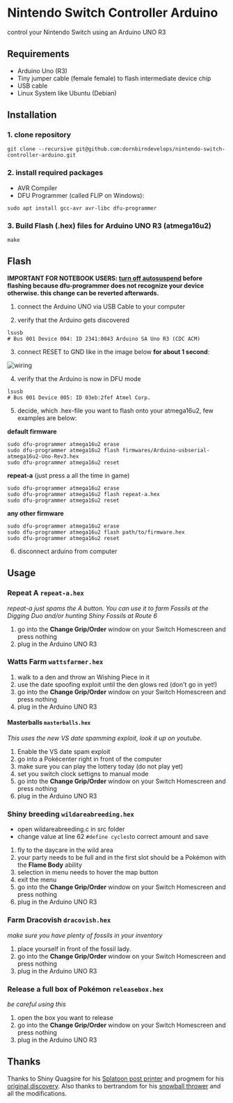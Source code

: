 # Nintendo Switch Controller Arduino

control your Nintendo Switch using an Arduino UNO R3

## Requirements

- Arduino Uno (R3)
- Tiny jumper cable (female female) to flash intermediate device chip
- USB cable
- Linux System like Ubuntu (Debian)

## Installation

### 1. clone repository

```
git clone --recursive git@github.com:dornbirndevelops/nintendo-switch-controller-arduino.git
```

### 2. install required packages

- AVR Compiler
- DFU Programmer (called FLIP on Windows):

```
sudo apt install gcc-avr avr-libc dfu-programmer
```

### 3. Build Flash (.hex) files for Arduino UNO R3 (atmega16u2)

```
make
```

## Flash

**IMPORTANT FOR NOTEBOOK USERS: [turn off autosuspend](https://unix.stackexchange.com/questions/91027/how-to-disable-usb-autosuspend-on-kernel-3-7-10-or-above) before flashing because dfu-programmer does not recognize your device otherwise. this change can be reverted afterwards.**

1. connect the Arduino UNO via USB Cable to your computer

2. verify that the Arduino gets discovered

```
lsusb
# Bus 001 Device 004: ID 2341:0043 Arduino SA Uno R3 (CDC ACM)
```

3. connect RESET to GND like in the image below **for about 1 second**:

![wiring](https://www.arduino.cc/en/uploads/Hacking/Uno-front-DFU-reset.png)

4. verify that the Arduino is now in DFU mode

```
lsusb
# Bus 001 Device 005: ID 03eb:2fef Atmel Corp.
```

5. decide, which .hex-file you want to flash onto your atmega16u2, few examples are below:

**default firmware**

```
sudo dfu-programmer atmega16u2 erase
sudo dfu-programmer atmega16u2 flash firmwares/Arduino-usbserial-atmega16u2-Uno-Rev3.hex
sudo dfu-programmer atmega16u2 reset
```

**repeat-a** (just press a all the time in game)

```
sudo dfu-programmer atmega16u2 erase
sudo dfu-programmer atmega16u2 flash repeat-a.hex
sudo dfu-programmer atmega16u2 reset
```

**any other firmware**

```
sudo dfu-programmer atmega16u2 erase
sudo dfu-programmer atmega16u2 flash path/to/firmware.hex
sudo dfu-programmer atmega16u2 reset
```

6. disconnect arduino from computer

## Usage

### Repeat A `repeat-a.hex`

_repeat-a just spams the A button. You can use it to farm Fossils at the Digging Duo and/or hunting Shiny Fossils at Route 6_

1. go into the **Change Grip/Order** window on your Switch Homescreen and press nothing
2. plug in the Arduino UNO R3

### Watts Farm `wattsfarmer.hex`

1. walk to a den and throw an Wishing Piece in it
2. use the date spoofing exploit until the den glows red (don't go in yet!)
3. go into the **Change Grip/Order** window on your Switch Homescreen and press nothing
4. plug in the Arduino UNO R3

#### Masterballs `masterballs.hex`

_This uses the new VS date spamming exploit, look it up on youtube._

1. Enable the VS date spam exploit
2. go into a Pokécenter right in front of the computer
3. make sure you can play the lottery today (do not play yet)
4. set you switch clock settigns to manual mode
5. go into the **Change Grip/Order** window on your Switch Homescreen and press nothing
6. plug in the Arduino UNO R3

### Shiny breeding `wildareabreeding.hex`

- open wildareabreeding.c in src folder
- change value at line 62 `#define cycles`to correct amount and save

1. fly to the daycare in the wild area
2. your party needs to be full and in the first slot should be a Pokémon with the **Flame Body** ability
3. selection in menu needs to hover the map button
4. exit the menu
5. go into the **Change Grip/Order** window on your Switch Homescreen and press nothing
6. plug in the Arduino UNO R3

### Farm Dracovish `dracovish.hex`

_make sure you have plenty of fossils in your inventory_

1. place yourself in front of the fossil lady.
2. go into the **Change Grip/Order** window on your Switch Homescreen and press nothing
3. plug in the Arduino UNO R3

### Release a full box of Pokémon `releasebox.hex`

_be careful using this_

1. open the box you want to release
2. go into the **Change Grip/Order** window on your Switch Homescreen and press nothing
3. plug in the Arduino UNO R3

## Thanks

Thanks to Shiny Quagsire for his [Splatoon post printer](https://github.com/shinyquagsire23/Switch-Fightstick) and progmem for his [original discovery](https://github.com/progmem/Switch-Fightstick).
Also thanks to bertrandom for his [snowball thrower](https://github.com/bertrandom/snowball-thrower) and all the modifications.
